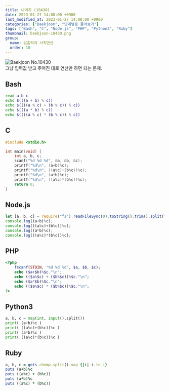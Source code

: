 ```yaml
---
title: 나머지 (10430)
date: 2023-01-27 14:08:00 +0900
last_modified_at: 2023-01-27 14:08:00 +0900
categories: ["Baekjoon", "단계별로 풀어보기"]
tags: ["Bash", "C", "Node.js", "PHP", "Python3", "Ruby"]
thumbnail: baekjoon-10430.png
group:
  name: 입출력과 사칙연산
  order: 10
---
```


![Baekjoon No.10430](baekjoon-10430.png)  
그냥 입력값 받고 주어진 대로 연산만 하면 되는 문제.

## Bash
```bash
read a b c
echo $(((a + b) % c))
echo $((((a % c) + (b % c)) % c))
echo $(((a * b) % c))
echo $((((a % c) * (b % c)) % c))
```

## C
```c
#include <stdio.h>

int main(void) {
	int a, b, c;
	scanf("%d %d %d", &a, &b, &c);
	printf("%d\n", (a+b)%c);
	printf("%d\n", ((a%c)+(b%c))%c);
	printf("%d\n", (a*b)%c);
	printf("%d\n", ((a%c)*(b%c))%c);
	return 0;
}
```

## Node.js
```javascript
let [a, b, c] = require("fs").readFileSync(0).toString().trim().split(" ").map(Number);
console.log((a+b)%c);
console.log(((a%c)+(b%c))%c);
console.log((a*b)%c);
console.log(((a%c)*(b%c))%c);
```

## PHP
```php
<?php
	fscanf(STDIN, "%d %d %d", $a, $b, $c);
	echo ($a+$b)%$c."\n";
	echo (($a%$c) + ($b%$c))%$c."\n";
	echo ($a*$b)%$c."\n";
	echo (($a%$c) * ($b%$c))%$c."\n";
?>
```

## Python3
```python
a, b, c = map(int, input().split())
print( (a+b)%c )
print( ((a%c)+(b%c))%c )
print( (a*b)%c )
print( ((a%c)*(b%c))%c )
```

## Ruby
```ruby
a, b, c = gets.chomp.split().map {|i| i.to_i}
puts (a+b)%c
puts ((a%c) + (b%c))
puts (a*b)%c
puts ((a%c) * (b%c))
```
